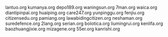 lantuo.org
kumanya.org
depo189.org
waningsun.org
7man.org
waica.org
diantipinpai.org
huaiping.org
care247.org
yunpinggu.org
fenjiu.org
citizensedu.org
pamiang.org
lawabidingcitizen.org
neshaman.org
suredefence.org
2lang.org
serian.org
bolotica.org
liumingrui.org
kenlifa.org
baozhuangjixie.org
mizagene.org
55er.org
kanrishi.org

